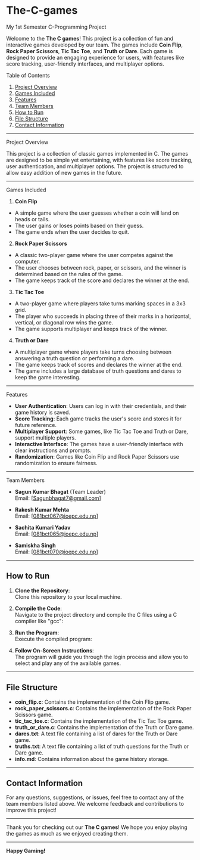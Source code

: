 # The-C-games
My 1st Semester C-Programming Project


Welcome to the **The C games**! This project is a collection of fun and interactive games developed by our team. The games include **Coin Flip**, **Rock Paper Scissors**, **Tic Tac Toe**, and **Truth or Dare**. Each game is designed to provide an engaging experience for users, with features like score tracking, user-friendly interfaces, and multiplayer options.

 Table of Contents
1. [Project Overview](#project-overview)
2. [Games Included](#games-included)
3. [Features](#features)
4. [Team Members](#team-members)
5. [How to Run](#how-to-run)
6. [File Structure](#file-structure)
7. [Contact Information](#contact-information)

---

 Project Overview

This project is a collection of classic games implemented in C. The games are designed to be simple yet entertaining, with features like score tracking, user authentication, and multiplayer options. The project is structured to allow easy addition of new games in the future.

---

 Games Included

1. **Coin Flip**
- A simple game where the user guesses whether a coin will land on heads or tails.
- The user gains or loses points based on their guess.
- The game ends when the user decides to quit.

 2. **Rock Paper Scissors**
- A classic two-player game where the user competes against the computer.
- The user chooses between rock, paper, or scissors, and the winner is determined based on the rules of the game.
- The game keeps track of the score and declares the winner at the end.

 3. **Tic Tac Toe**
- A two-player game where players take turns marking spaces in a 3x3 grid.
- The player who succeeds in placing three of their marks in a horizontal, vertical, or diagonal row wins the game.
- The game supports multiplayer and keeps track of the winner.

 4. **Truth or Dare**
- A multiplayer game where players take turns choosing between answering a truth question or performing a dare.
- The game keeps track of scores and declares the winner at the end.
- The game includes a large database of truth questions and dares to keep the game interesting.

---

 Features

- **User Authentication**: Users can log in with their credentials, and their game history is saved.
- **Score Tracking**: Each game tracks the user's score and stores it for future reference.
- **Multiplayer Support**: Some games, like Tic Tac Toe and Truth or Dare, support multiple players.
- **Interactive Interface**: The games have a user-friendly interface with clear instructions and prompts.
- **Randomization**: Games like Coin Flip and Rock Paper Scissors use randomization to ensure fairness.

---

 Team Members

- **Sagun Kumar Bhagat** (Team Leader)  
  Email: [Sagunbhagat7@gmail.com]

- **Rakesh Kumar Mehta**  
  Email: [081bct067@ioepc.edu.np]

- **Sachita Kumari Yadav**  
  Email: [081bct065@ioepc.edu.np]

- **Samiskha Singh**  
  Email: [081bct070@ioepc.edu.np]

---

## How to Run

1. **Clone the Repository**:  
   Clone this repository to your local machine.
  

2. **Compile the Code**:  
   Navigate to the project directory and compile the C files using a C compiler like "gcc":
   

3. **Run the Program**:  
   Execute the compiled program:
  

4. **Follow On-Screen Instructions**:  
   The program will guide you through the login process and allow you to select and play any of the available games.

---

## File Structure

- **coin_flip.c**: Contains the implementation of the Coin Flip game.
- **rock_paper_scissors.c**: Contains the implementation of the Rock Paper Scissors game.
- **tic_tac_toe.c**: Contains the implementation of the Tic Tac Toe game.
- **truth_or_dare.c**: Contains the implementation of the Truth or Dare game.
- **dares.txt**: A text file containing a list of dares for the Truth or Dare game.
- **truths.txt**: A text file containing a list of truth questions for the Truth or Dare game.
- **info.md**: Contains information about the game history storage.

---

## Contact Information

For any questions, suggestions, or issues, feel free to contact any of the team members listed above. We welcome feedback and contributions to improve this project!

---

Thank you for checking out our **The C games**! We hope you enjoy playing the games as much as we enjoyed creating them. 

---

**Happy Gaming!** 
